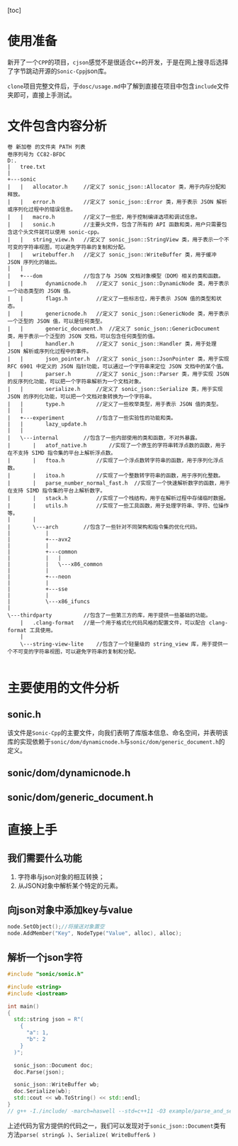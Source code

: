 

[toc]

# 使用准备

新开了一个`CPP`的项目，`cjson`感觉不是很适合`C++`的开发，于是在网上搜寻后选择了字节跳动开源的`Sonic-Cpp`json库。

`clone`项目完整文件后，于`dosc/usage.md`中了解到直接在项目中包含`include`文件夹即可，直接上手测试。

# 文件包含内容分析

```
卷 新加卷 的文件夹 PATH 列表
卷序列号为 CC82-BFDC
D:.
|   tree.txt
|   
+---sonic
|   |   allocator.h     //定义了 sonic_json::Allocator 类，用于内存分配和释放。
|   |   error.h			//定义了 sonic_json::Error 类，用于表示 JSON 解析或序列化过程中的错误信息。
|   |   macro.h			//定义了一些宏，用于控制编译选项和调试信息。
|   |   sonic.h			//主要头文件，包含了所有的 API 函数和类，用户只需要包含这个头文件就可以使用 sonic-cpp。
|   |   string_view.h	//定义了 sonic_json::StringView 类，用于表示一个不可变的字符串视图，可以避免字符串的复制和分配。
|   |   writebuffer.h	//定义了 sonic_json::WriteBuffer 类，用于缓冲 JSON 序列化的输出。
|   |   
|   +---dom				//包含了与 JSON 文档对象模型（DOM）相关的类和函数。
|   |       dynamicnode.h	//定义了 sonic_json::DynamicNode 类，用于表示一个动态类型的 JSON 值。
|   |       flags.h			//定义了一些标志位，用于表示 JSON 值的类型和状态。
|   |       genericnode.h	//定义了 sonic_json::GenericNode 类，用于表示一个泛型的 JSON 值，可以是任何类型。
|   |       generic_document.h	//定义了 sonic_json::GenericDocument 类，用于表示一个泛型的 JSON 文档，可以包含任何类型的值。
|   |       handler.h		//定义了 sonic_json::Handler 类，用于处理 JSON 解析或序列化过程中的事件。
|   |       json_pointer.h	//定义了 sonic_json::JsonPointer 类，用于实现 RFC 6901 中定义的 JSON 指针功能，可以通过一个字符串来定位 JSON 文档中的某个值。
|   |       parser.h		//定义了 sonic_json::Parser 类，用于实现 JSON 的反序列化功能，可以把一个字符串解析为一个文档对象。
|   |       serialize.h		//定义了 sonic_json::Serialize 类，用于实现 JSON 的序列化功能，可以把一个文档对象转换为一个字符串。
|   |       type.h			//定义了一些枚举类型，用于表示 JSON 值的类型。
|   |       
|   +---experiment			//包含了一些实验性的功能和类。
|   |       lazy_update.h
|   |       
|   \---internal		//包含了一些内部使用的类和函数，不对外暴露。
|       |   atof_native.h		//实现了一个原生的字符串转浮点数的函数，用于在不支持 SIMD 指令集的平台上解析浮点数。
|       |   ftoa.h			//实现了一个浮点数转字符串的函数，用于序列化浮点数。
|       |   itoa.h			//实现了一个整数转字符串的函数，用于序列化整数。
|       |   parse_number_normal_fast.h	//实现了一个快速解析数字的函数，用于在支持 SIMD 指令集的平台上解析数字。
|       |   stack.h			//实现了一个栈结构，用于在解析过程中存储临时数据。
|       |   utils.h			//实现了一些工具函数，用于处理字符串、字符、位操作等。
|       |   
|       \---arch		//包含了一些针对不同架构和指令集的优化代码。
|           |   
|           +---avx2
|           |       
|           +---common
|           |   |   
|           |   \---x86_common
|           |           
|           +---neon
|           |       
|           +---sse
|           |       
|           \---x86_ifuncs
|                   
\---thirdparty			//包含了一些第三方的库，用于提供一些基础的功能。
    |   .clang-format	//是一个用于格式化代码风格的配置文件，可以配合 clang-format 工具使用。
    |   
    \---string-view-lite	//包含了一个轻量级的 string_view 库，用于提供一个不可变的字符串视图，可以避免字符串的复制和分配。
           
```

# 主要使用的文件分析

## sonic.h

该文件是`Sonic-Cpp`的主要文件，向我们表明了库版本信息、命名空间，并表明该库的实现依赖于`sonic/dom/dynamicnode.h`与`sonic/dom/generic_document.h`的定义。

## sonic/dom/dynamicnode.h

## sonic/dom/generic_document.h



# 直接上手

##  我们需要什么功能

1.   字符串与json对象的相互转换；
2.   从JSON对象中解析某个特定的元素。

## 向json对象中添加key与value

```c++
node.SetObject();//将接送对象置空
node.AddMember("Key", NodeType("Value", alloc), alloc);
```



## 解析一个json字符

```c++
#include "sonic/sonic.h"

#include <string>
#include <iostream>

int main()
{
  std::string json = R"(
    {
      "a": 1,
      "b": 2
    }
  )";

  sonic_json::Document doc;
  doc.Parse(json);

  sonic_json::WriteBuffer wb;
  doc.Serialize(wb);
  std::cout << wb.ToString() << std::endl;
}
// g++ -I./include/ -march=haswell --std=c++11 -O3 example/parse_and_serialize.cpp -o example/parse_and_serialize
```

上述代码为官方提供的代码之一，我们可以发现对于`sonic_json::Document`类有方法`parse( string& )`、`Serialize( WriteBuffer& )`
